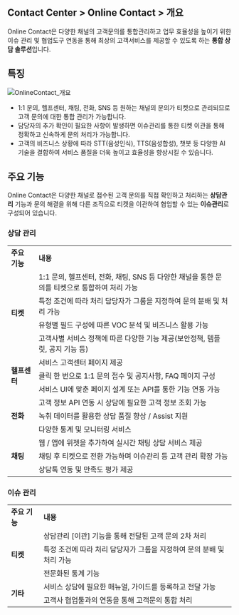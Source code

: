 ## Contact Center > Online Contact > 개요

Online Contact은 다양한 채널의 고객문의를 통합관리하고 업무 효율성을 높이기 위한 이슈 관리 및 협업도구 연동을 통해 최상의 고객서비스를 제공할 수 있도록 하는 **통합 상담 솔루션**입니다.

## 특징
![OnlineContact_개요](https://static.toastoven.net/prod_contact_center/OC3.0/kr/online-contact-overview_img0010.png)

- 1:1 문의, 헬프센터, 채팅, 전화, SNS 등 원하는 채널의 문의가 티켓으로 관리되므로 고객 문의에 대한 통합 관리가 가능합니다.
- 담당자의 추가 확인이 필요한 사항이 발생하면 이슈관리를 통한 티켓 이관을 통해 정확하고 신속하게 문의 처리가 가능합니다.
- 고객의 비즈니스 상황에 따라 STT(음성인식), TTS(음성합성), 챗봇 등 다양한 AI 기술을 결합하여 서비스 품질을 더욱 높이고 효율성을 향상시킬 수 있습니다.

## 주요 기능

Online Contact은 다양한 채널로 접수된 고객 문의를 직접 확인하고 처리하는 **상담관리** 기능과 문의 해결을 위해 다른 조직으로 티켓을 이관하여 협업할 수 있는 **이슈관리**로 구성되어 있습니다.

### 상담 관리

<table>
    <tr>
        <td><strong>주요 기능</strong></td>
        <td><strong>내용</strong></td>
    </tr>
    <tr>
        <td rowspan="4"><strong>티켓</strong></td>
        <td>1:1 문의, 헬프센터, 전화, 채팅, SNS 등 다양한 채널을 통한 문의를 티켓으로 통합하여 처리 가능</td>
    </tr>
    <tr>
        <td>특정 조건에 따라 처리 담당자가 그룹을 지정하여 문의 분배 및 처리 가능</td>
    </tr>
    <tr>
        <td>유형별 필드 구성에 따른 VOC 분석 및 비즈니스 활용 가능</td>
    </tr>
    <tr>
        <td>고객사별 서비스 정책에 따른 다양한 기능 제공(보안정책, 템플릿, 공지 기능 등)</td>
    </tr>
    <tr>
        <td rowspan="3"><strong>헬프센터</strong></td>
        <td>서비스 고객센터 페이지 제공</td>
    </tr>
    <tr>
        <td>클릭 한 번으로 1:1 문의 접수 및 공지사항, FAQ 페이지 구성</td>
    </tr>
    <tr>
        <td>서비스 UI에 맞춘 페이지 설계 또는 API를 통한 기능 연동 가능</td>
    </tr>
    <tr>
        <td rowspan="3"><strong>전화</strong></td>
        <td>고객 정보 API 연동 시 상담에 필요한 고객 정보 조회 가능</td>
    </tr>
    <tr>
        <td>녹취 데이터를 활용한 상담 품질 향상 / Assist 지원</td>
    </tr>
    <tr>
        <td>다양한 통계 및 모니터링 서비스</td>
    </tr>
    <tr>
        <td rowspan="3"><strong>채팅</strong></td>
        <td>웹 / 앱에 위젯을 추가하여 실시간 채팅 상담 서비스 제공</td>
    </tr>
    <tr>
        <td>채팅 후 티켓으로 전환 가능하며 이슈관리 등 고객 관리 확장 가능</td>
    </tr>
    <tr>
        <td>상담톡 연동 및 만족도 평가 제공</td>
    </tr>
</table>

### 이슈 관리

<table>
    <tr>
        <td><strong>주요 기능</strong></td>
        <td><strong>내용</strong></td>
    </tr>
    <tr>
        <td rowspan="3"><strong>티켓</strong></td>
        <td>상담관리 [이관] 기능을 통해 전달된 고객 문의 2차 처리</td>
    </tr>
    <tr>
        <td>특정 조건에 따라 처리 담당자가 그룹을 지정하여 문의 분배 및 처리 가능</td>
    </tr>
    <tr>
        <td>전문화된 통계 기능</td>
    </tr>
    <tr>
        <td rowspan="2"><strong>기타</strong></td>
        <td>서비스 상담에 필요한 매뉴얼, 가이드를 등록하고 전달 가능</td>
    </tr>
    <tr>
        <td>고객사 협업툴과의 연동을 통해 고객문의 통합 처리</td>
    </tr>
</table>